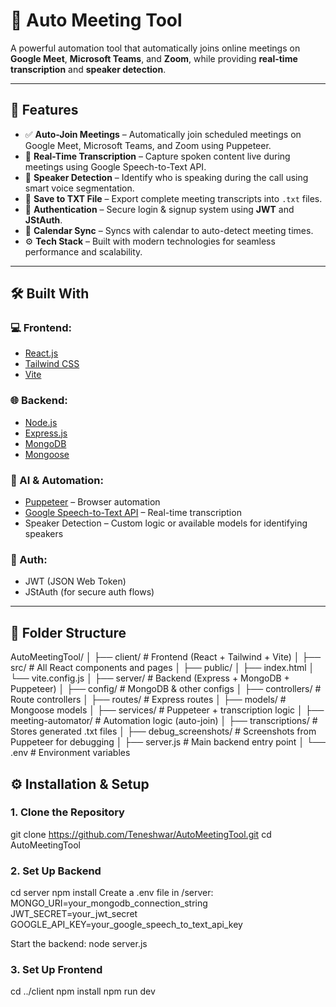 # 🤖 Auto Meeting Tool

A powerful automation tool that automatically joins online meetings on **Google Meet**, **Microsoft Teams**, and **Zoom**, while providing **real-time transcription** and **speaker detection**.

---

## 🚀 Features

- ✅ **Auto-Join Meetings** – Automatically join scheduled meetings on Google Meet, Microsoft Teams, and Zoom using Puppeteer.
- 📝 **Real-Time Transcription** – Capture spoken content live during meetings using Google Speech-to-Text API.
- 🧠 **Speaker Detection** – Identify who is speaking during the call using smart voice segmentation.
- 💾 **Save to TXT File** – Export complete meeting transcripts into `.txt` files.
- 🔐 **Authentication** – Secure login & signup system using **JWT** and **JStAuth**.
- 📅 **Calendar Sync** – Syncs with calendar to auto-detect meeting times.
- ⚙️ **Tech Stack** – Built with modern technologies for seamless performance and scalability.

---

## 🛠️ Built With

### 💻 Frontend:
- [React.js](https://reactjs.org/)
- [Tailwind CSS](https://tailwindcss.com/)
- [Vite](https://vitejs.dev/) 

### 🌐 Backend:
- [Node.js](https://nodejs.org/)
- [Express.js](https://expressjs.com/)
- [MongoDB](https://www.mongodb.com/)
- [Mongoose](https://mongoosejs.com/)

### 🧠 AI & Automation:
- [Puppeteer](https://pptr.dev/) – Browser automation
- [Google Speech-to-Text API](https://cloud.google.com/speech-to-text) – Real-time transcription
- Speaker Detection – Custom logic or available models for identifying speakers

### 🔐 Auth:
- JWT (JSON Web Token)
- JStAuth (for secure auth flows)

---

## 📂 Folder Structure

AutoMeetingTool/
│
├── client/ # Frontend (React + Tailwind + Vite)
│ ├── src/ # All React components and pages
│ ├── public/
│ ├── index.html
│ └── vite.config.js
│
├── server/ # Backend (Express + MongoDB + Puppeteer)
│ ├── config/ # MongoDB & other configs
│ ├── controllers/ # Route controllers
│ ├── routes/ # Express routes
│ ├── models/ # Mongoose models
│ ├── services/ # Puppeteer + transcription logic
│ ├── meeting-automator/ # Automation logic (auto-join)
│ ├── transcriptions/ # Stores generated .txt files
│ ├── debug_screenshots/ # Screenshots from Puppeteer for debugging
│ ├── server.js # Main backend entry point
│ └── .env # Environment variables

## ⚙️ Installation & Setup

### 1. Clone the Repository

git clone https://github.com/Teneshwar/AutoMeetingTool.git
cd AutoMeetingTool


### 2. Set Up Backend
cd server
npm install
Create a .env file in /server:
MONGO_URI=your_mongodb_connection_string
JWT_SECRET=your_jwt_secret
GOOGLE_API_KEY=your_google_speech_to_text_api_key

Start the backend:
node server.js

### 3. Set Up Frontend
cd ../client
npm install
npm run dev
